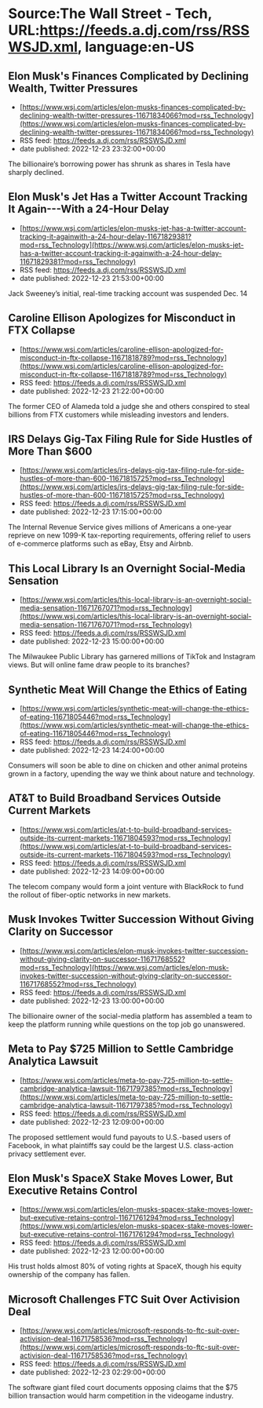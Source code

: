 # Source:The Wall Street - Tech, URL:https://feeds.a.dj.com/rss/RSSWSJD.xml, language:en-US

## Elon Musk's Finances Complicated by Declining Wealth, Twitter Pressures
 - [https://www.wsj.com/articles/elon-musks-finances-complicated-by-declining-wealth-twitter-pressures-11671834066?mod=rss_Technology](https://www.wsj.com/articles/elon-musks-finances-complicated-by-declining-wealth-twitter-pressures-11671834066?mod=rss_Technology)
 - RSS feed: https://feeds.a.dj.com/rss/RSSWSJD.xml
 - date published: 2022-12-23 23:32:00+00:00

The billionaire’s borrowing power has shrunk as shares in Tesla have sharply declined.

## Elon Musk's Jet Has a Twitter Account Tracking It Again---With a 24-Hour Delay
 - [https://www.wsj.com/articles/elon-musks-jet-has-a-twitter-account-tracking-it-againwith-a-24-hour-delay-11671829381?mod=rss_Technology](https://www.wsj.com/articles/elon-musks-jet-has-a-twitter-account-tracking-it-againwith-a-24-hour-delay-11671829381?mod=rss_Technology)
 - RSS feed: https://feeds.a.dj.com/rss/RSSWSJD.xml
 - date published: 2022-12-23 21:53:00+00:00

Jack Sweeney’s initial, real-time tracking account was suspended Dec. 14

## Caroline Ellison Apologizes for Misconduct in FTX Collapse
 - [https://www.wsj.com/articles/caroline-ellison-apologized-for-misconduct-in-ftx-collapse-11671818789?mod=rss_Technology](https://www.wsj.com/articles/caroline-ellison-apologized-for-misconduct-in-ftx-collapse-11671818789?mod=rss_Technology)
 - RSS feed: https://feeds.a.dj.com/rss/RSSWSJD.xml
 - date published: 2022-12-23 21:22:00+00:00

The former CEO of Alameda told a judge she and others conspired to steal billions from FTX customers while misleading investors and lenders.

## IRS Delays Gig-Tax Filing Rule for Side Hustles of More Than $600
 - [https://www.wsj.com/articles/irs-delays-gig-tax-filing-rule-for-side-hustles-of-more-than-600-11671815725?mod=rss_Technology](https://www.wsj.com/articles/irs-delays-gig-tax-filing-rule-for-side-hustles-of-more-than-600-11671815725?mod=rss_Technology)
 - RSS feed: https://feeds.a.dj.com/rss/RSSWSJD.xml
 - date published: 2022-12-23 17:15:00+00:00

The Internal Revenue Service gives millions of Americans a one-year reprieve on new 1099-K tax-reporting requirements, offering relief to users of e-commerce platforms such as eBay, Etsy and Airbnb.

## This Local Library Is an Overnight Social-Media Sensation
 - [https://www.wsj.com/articles/this-local-library-is-an-overnight-social-media-sensation-11671767071?mod=rss_Technology](https://www.wsj.com/articles/this-local-library-is-an-overnight-social-media-sensation-11671767071?mod=rss_Technology)
 - RSS feed: https://feeds.a.dj.com/rss/RSSWSJD.xml
 - date published: 2022-12-23 15:00:00+00:00

The Milwaukee Public Library has garnered millions of TikTok and Instagram views. But will online fame draw people to its branches?

## Synthetic Meat Will Change the Ethics of Eating
 - [https://www.wsj.com/articles/synthetic-meat-will-change-the-ethics-of-eating-11671805446?mod=rss_Technology](https://www.wsj.com/articles/synthetic-meat-will-change-the-ethics-of-eating-11671805446?mod=rss_Technology)
 - RSS feed: https://feeds.a.dj.com/rss/RSSWSJD.xml
 - date published: 2022-12-23 14:24:00+00:00

Consumers will soon be able to dine on chicken and other animal proteins grown in a factory, upending the way we think about nature and technology.

## AT&T to Build Broadband Services Outside Current Markets
 - [https://www.wsj.com/articles/at-t-to-build-broadband-services-outside-its-current-markets-11671804593?mod=rss_Technology](https://www.wsj.com/articles/at-t-to-build-broadband-services-outside-its-current-markets-11671804593?mod=rss_Technology)
 - RSS feed: https://feeds.a.dj.com/rss/RSSWSJD.xml
 - date published: 2022-12-23 14:09:00+00:00

The telecom company would form a joint venture with BlackRock to fund the rollout of fiber-optic networks in new markets.

## Musk Invokes Twitter Succession Without Giving Clarity on Successor
 - [https://www.wsj.com/articles/elon-musk-invokes-twitter-succession-without-giving-clarity-on-successor-11671768552?mod=rss_Technology](https://www.wsj.com/articles/elon-musk-invokes-twitter-succession-without-giving-clarity-on-successor-11671768552?mod=rss_Technology)
 - RSS feed: https://feeds.a.dj.com/rss/RSSWSJD.xml
 - date published: 2022-12-23 13:00:00+00:00

The billionaire owner of the social-media platform has assembled a team to keep the platform running while questions on the top job go unanswered.

## Meta to Pay $725 Million to Settle Cambridge Analytica Lawsuit
 - [https://www.wsj.com/articles/meta-to-pay-725-million-to-settle-cambridge-analytica-lawsuit-11671797385?mod=rss_Technology](https://www.wsj.com/articles/meta-to-pay-725-million-to-settle-cambridge-analytica-lawsuit-11671797385?mod=rss_Technology)
 - RSS feed: https://feeds.a.dj.com/rss/RSSWSJD.xml
 - date published: 2022-12-23 12:09:00+00:00

The proposed settlement would fund payouts to U.S.-based users of Facebook, in what plaintiffs say could be the largest U.S. class-action privacy settlement ever.

## Elon Musk's SpaceX Stake Moves Lower, But Executive Retains Control
 - [https://www.wsj.com/articles/elon-musks-spacex-stake-moves-lower-but-executive-retains-control-11671761294?mod=rss_Technology](https://www.wsj.com/articles/elon-musks-spacex-stake-moves-lower-but-executive-retains-control-11671761294?mod=rss_Technology)
 - RSS feed: https://feeds.a.dj.com/rss/RSSWSJD.xml
 - date published: 2022-12-23 12:00:00+00:00

His trust holds almost 80% of voting rights at SpaceX, though his equity ownership of the company has fallen.

## Microsoft Challenges FTC Suit Over Activision Deal
 - [https://www.wsj.com/articles/microsoft-responds-to-ftc-suit-over-activision-deal-11671758536?mod=rss_Technology](https://www.wsj.com/articles/microsoft-responds-to-ftc-suit-over-activision-deal-11671758536?mod=rss_Technology)
 - RSS feed: https://feeds.a.dj.com/rss/RSSWSJD.xml
 - date published: 2022-12-23 02:29:00+00:00

The software giant filed court documents opposing claims that the $75 billion transaction would harm competition in the videogame industry.

